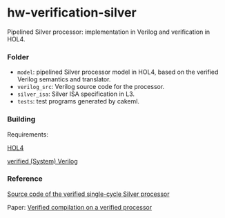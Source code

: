 # hw-verification-silver
Pipelined Silver processor: implementation in Verilog and verification in HOL4.

### Folder
- `model`: pipelined Silver processor model in HOL4, based on the verified Verilog semantics and translator.
- `verilog_src`: Verilog source code for the processor.
- `silver_isa`: Silver ISA specification in L3.
- `tests`: test programs generated by cakeml.

### Building
Requirements:

[HOL4](https://github.com/HOL-Theorem-Prover/HOL)

[verified (System) Verilog](https://github.com/CakeML/hardware/tree/v3)

### Reference
[Source code of the verified single-cycle Silver processor](https://github.com/CakeML/hardware/tree/dc281059bd3a19e478fb211aadda1c2ac7891fa9)

Paper: [Verified compilation on a verified processor](https://doi.org/10.1145/3314221.3314622)
